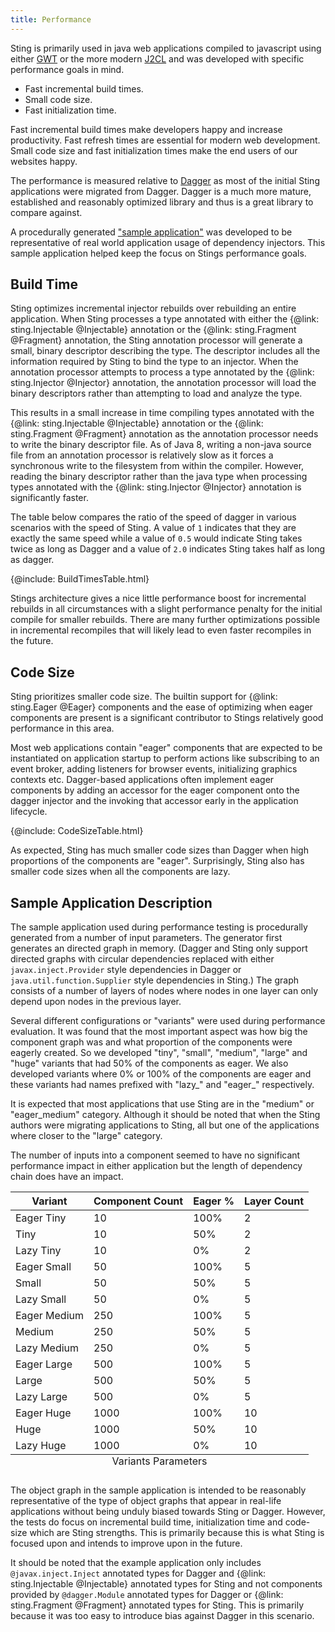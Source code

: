 ```yaml
---
title: Performance
---
```


Sting is primarily used in java web applications compiled to javascript using either
[GWT](http://www.gwtproject.org/) or the more modern [J2CL](https://github.com/google/j2cl) and was
developed with specific performance goals in mind.

* Fast incremental build times.
* Small code size.
* Fast initialization time.

Fast incremental build times make developers happy and increase productivity. Fast refresh times are
essential for modern web development. Small code size and fast initialization times make the end users
of our websites happy.

The performance is measured relative to [Dagger](https://github.com/google/dagger) as most of the initial
Sting applications were migrated from Dagger. Dagger is a much more mature, established and reasonably
optimized library and thus is a great library to compare against.

A procedurally generated ["sample application"](#sample-application-description) was developed to be
representative of real world application usage of dependency injectors. This sample application helped
keep the focus on Stings performance goals.

## Build Time

Sting optimizes incremental injector rebuilds over rebuilding an entire application. When Sting processes
a type annotated with either the {@link: sting.Injectable @Injectable} annotation or the
{@link: sting.Fragment @Fragment} annotation, the Sting annotation processor will generate a small, binary
descriptor describing the type. The descriptor includes all the information required by Sting to bind the
type to an injector. When the annotation processor attempts to process a type annotated by the
{@link: sting.Injector @Injector} annotation, the annotation processor will load the binary descriptors rather
than attempting to load and analyze the type.

This results in a small increase in time compiling types annotated with the {@link: sting.Injectable @Injectable}
annotation or the {@link: sting.Fragment @Fragment} annotation as the annotation processor needs to write
the binary descriptor file. As of Java 8, writing a non-java source file from an annotation processor is
relatively slow as it forces a synchronous write to the filesystem from within the compiler. However, reading
the binary descriptor rather than the java type when processing types annotated with the
{@link: sting.Injector @Injector} annotation is significantly faster.

The table below compares the ratio of the speed of dagger in various scenarios with the speed of Sting. A value
of `1` indicates that they are exactly the same speed while a value of `0.5` would indicate Sting takes twice as
long as Dagger and a value of `2.0` indicates Sting takes half as long as dagger.

{@include: BuildTimesTable.html}

Stings architecture gives a nice little performance boost for incremental rebuilds in all circumstances with a
slight performance penalty for the initial compile for smaller rebuilds. There are many further optimizations
possible in incremental recompiles that will likely lead to even faster recompiles in the future.

## Code Size

Sting prioritizes smaller code size. The builtin support for {@link: sting.Eager @Eager} components
and the ease of optimizing when eager components are present is a significant contributor to Stings
relatively good performance in this area.

Most web applications contain "eager" components that are expected to be instantiated on application
startup to perform actions like subscribing to an event broker, adding listeners for browser events,
initializing graphics contexts etc. Dagger-based applications often implement eager components by
adding an accessor for the eager component onto the dagger injector and the invoking that accessor early
in the application lifecycle.

{@include: CodeSizeTable.html}

As expected, Sting has much smaller code sizes than Dagger when high proportions of the components are
"eager". Surprisingly, Sting also has smaller code sizes when all the components are lazy.

## Sample Application Description

The sample application used during performance testing is procedurally generated from a number of input
parameters. The generator first generates an directed graph in memory. (Dagger and Sting only support directed
graphs with circular dependencies replaced with either `javax.inject.Provider` style dependencies in Dagger
or `java.util.function.Supplier` style dependencies in Sting.) The graph consists of a number of layers of nodes
where nodes in one layer can only depend upon nodes in the previous layer.

Several different configurations or "variants" were used during performance evaluation. It was found that
the most important aspect was how big the component graph was and what proportion of the components were
eagerly created. So we developed "tiny", "small", "medium", "large" and "huge" variants that had 50% of the
components as eager. We also developed variants where 0% or 100% of the components are eager and these
variants had names prefixed with "lazy_" and "eager_" respectively.

It is expected that most applications that use Sting are in the "medium" or "eager_medium" category. Although
it should be noted that when the Sting authors were migrating applications to Sting, all but one of the
applications where closer to the "large" category.

The number of inputs into a component seemed to have no significant performance impact in either application
but the length of dependency chain does have an impact.

<table>
  <caption align="bottom">Variants Parameters</caption>
  <thead>
  <tr>
    <th>Variant</th>
    <th>Component Count</th>
    <th>Eager %</th>
    <th>Layer Count</th>
  </tr>
  </thead>
  <tbody>
  <tr>
    <td>Eager Tiny</td>
    <td>10</td>
    <td>100%</td>
    <td>2</td>
  </tr>
  <tr>
    <td>Tiny</td>
    <td>10</td>
    <td>50%</td>
    <td>2</td>
  </tr>
  <tr>
    <td>Lazy Tiny</td>
    <td>10</td>
    <td>0%</td>
    <td>2</td>
  </tr>
  <tr>
    <td>Eager Small</td>
    <td>50</td>
    <td>100%</td>
    <td>5</td>
  </tr>
  <tr>
    <td>Small</td>
    <td>50</td>
    <td>50%</td>
    <td>5</td>
  </tr>
  <tr>
    <td>Lazy Small</td>
    <td>50</td>
    <td>0%</td>
    <td>5</td>
  </tr>
  <tr>
    <td>Eager Medium</td>
    <td>250</td>
    <td>100%</td>
    <td>5</td>
  </tr>
  <tr>
    <td>Medium</td>
    <td>250</td>
    <td>50%</td>
    <td>5</td>
  </tr>
  <tr>
    <td>Lazy Medium</td>
    <td>250</td>
    <td>0%</td>
    <td>5</td>
  </tr>
  <tr>
    <td>Eager Large</td>
    <td>500</td>
    <td>100%</td>
    <td>5</td>
  </tr>
  <tr>
    <td>Large</td>
    <td>500</td>
    <td>50%</td>
    <td>5</td>
  </tr>
  <tr>
    <td>Lazy Large</td>
    <td>500</td>
    <td>0%</td>
    <td>5</td>
  </tr>
  <tr>
    <td>Eager Huge</td>
    <td>1000</td>
    <td>100%</td>
    <td>10</td>
  </tr>
  <tr>
    <td>Huge</td>
    <td>1000</td>
    <td>50%</td>
    <td>10</td>
  </tr>
  <tr>
    <td>Lazy Huge</td>
    <td>1000</td>
    <td>0%</td>
    <td>10</td>
  </tr>
  </tbody>
</table>

The object graph in the sample application is intended to be reasonably representative of the type of object
graphs that appear in real-life applications without being unduly biased towards Sting or Dagger. However, the
tests do focus on incremental build time, initialization time and code-size which are Sting strengths. This is
primarily because this is what Sting is focused upon and intends to improve upon in the future.

It should be noted that the example application only includes `@javax.inject.Inject` annotated types for Dagger
and {@link: sting.Injectable @Injectable} annotated types for Sting and not components provided by `@dagger.Module`
annotated types for Dagger or {@link: sting.Fragment @Fragment} annotated types for Sting. This is primarily because
it was too easy to introduce bias against Dagger in this scenario.
